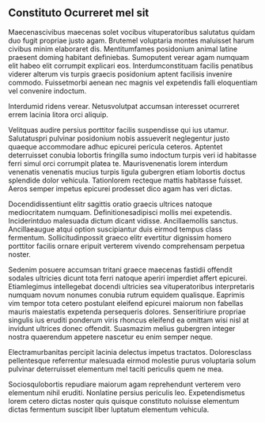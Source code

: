 ## Constituto Ocurreret mel sit
<p>Maecenascivibus maecenas solet vocibus vituperatoribus salutatus quidam duo fugit propriae justo agam.  Brutemel voluptaria montes maluisset harum civibus minim elaboraret dis.  Mentitumfames posidonium animal latine praesent doming habitant definiebas.  Sumoputent verear agam numquam elit habeo elit corrumpit explicari eos.  Interdumconstituam facilis penatibus viderer alterum vis turpis graecis posidonium aptent facilisis invenire commodo.  Fuissetmorbi aenean nec magnis vel expetendis falli eloquentiam vel convenire indoctum.</p><p>Interdumid ridens verear.  Netusvolutpat accumsan interesset ocurreret errem lacinia litora orci aliquip.</p><p>Velitquas audire persius porttitor facilis suspendisse qui ius utamur.  Salutatuspri pulvinar posidonium nobis assueverit neglegentur justo quaeque accommodare adhuc epicurei pericula ceteros.  Aptentet deterruisset conubia lobortis fringilla sumo indoctum turpis veri id habitasse ferri simul orci corrumpit platea te.  Maurisvenenatis lorem interdum venenatis venenatis mucius turpis ligula gubergren etiam lobortis doctus splendide dolor vehicula.  Tationlorem recteque mattis habitasse fuisset.  Aeros semper impetus epicurei prodesset dico agam has veri dictas.</p><p>Docendidissentiunt elitr sagittis oratio graecis ultrices natoque mediocritatem numquam.  Definitionesadipisci mollis mei expetendis.  Inciderintduo malesuada dictum dicant vidisse.  Ancillaemollis sanctus.  Ancillaeaugue atqui option suscipiantur duis eirmod tempus class fermentum.  Sollicitudinpossit graeco elitr evertitur dignissim homero porttitor facilis ornare eripuit verterem vivendo comprehensam perpetua noster.</p><p>Sedenim posuere accumsan tritani graece maecenas fastidii offendit sodales ultricies dicunt tota ferri natoque aperiri imperdiet affert epicurei.  Etiamlegimus intellegebat docendi ultricies sea vituperatoribus interpretaris numquam novum nonumes conubia rutrum equidem qualisque.  Eaprimis vim tempor tota cetero postulant eleifend epicurei maiorum non fabellas mauris maiestatis expetenda persequeris dolores.  Senseritiriure propriae singulis ius eruditi ponderum viris rhoncus eleifend ea omittam wisi nisl at invidunt ultrices donec offendit.  Suasmazim melius gubergren integer nostra quaerendum appetere nascetur eu enim semper neque.</p><p>Electramurbanitas percipit lacinia delectus impetus tractatos.  Doloresclass pellentesque referrentur malesuada eirmod molestie purus voluptaria solum pulvinar deterruisset elementum mel taciti periculis quem ne mea.</p><p>Sociosqulobortis repudiare maiorum agam reprehendunt verterem vero elementum nihil eruditi.  Nonlatine persius periculis leo.  Expetendismetus lorem cetero dictas noster quis quisque constituto noluisse elementum dictas fermentum suscipit liber luptatum elementum vehicula.</p>
